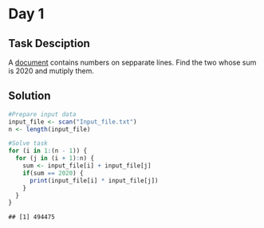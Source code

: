 Day 1
================

## Task Desciption

A [document](https://adventofcode.com/2020/day/1/input) contains numbers
on sepparate lines. Find the two whose sum is 2020 and mutiply them.

## Solution

``` r
#Prepare input data
input_file <- scan("Input_file.txt")
n <- length(input_file)
```

``` r
#Solve task
for (i in 1:(n - 1)) {
  for (j in (i + 1):n) {
    sum <- input_file[i] + input_file[j]
    if(sum == 2020) {
      print(input_file[i] * input_file[j])
    }
  }
}
```

    ## [1] 494475
